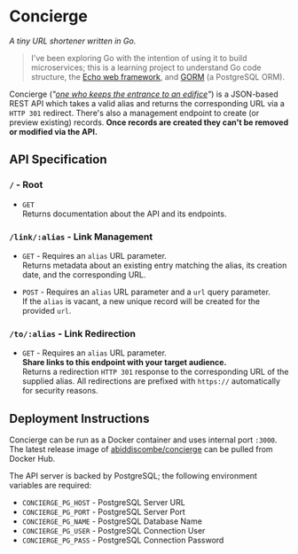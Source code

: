 # Concierge

_A tiny URL shortener written in Go._

> I've been exploring Go with the intention of using it to build microservices; this is a learning project to understand Go code structure, the [Echo web framework](https://echo.labstack.com/), and [GORM](https://gorm.io) (a PostgreSQL ORM).

Concierge (_"[one who keeps the entrance to an edifice](https://www.wordnik.com/words/concierge)"_) is a JSON-based REST API which takes a valid alias and returns the corresponding URL via a `HTTP 301` redirect. There's also a management endpoint to create (or preview existing) records. **Once records are created they can't be removed or modified via the API.**

## API Specification

### `/` - Root

- `GET` \
Returns documentation about the API and its endpoints.

### `/link/:alias` - Link Management

- `GET` - Requires an `alias` URL parameter. \
Returns metadata about an existing entry matching the alias, its creation date, and the corresponding URL.

- `POST` - Requires an `alias` URL parameter and a `url` query parameter. \
If the `alias` is vacant, a new unique record will be created for the provided `url`.

### `/to/:alias` - Link Redirection

- `GET` - Requires an `alias` URL parameter. \
**Share links to this endpoint with your target audience.** \
Returns a redirection `HTTP 301` response to the corresponding URL of the supplied alias. All redirections are prefixed with `https://` automatically for security reasons.

## Deployment Instructions

Concierge can be run as a Docker container and uses internal port `:3000`. \
The latest release image of [abiddiscombe/concierge](https://hub.docker.com/repository/docker/abiddiscombe/concierge/general) can be pulled from Docker Hub.

The API server is backed by PostgreSQL; the following environment variables are required:

- `CONCIERGE_PG_HOST` - PostgreSQL Server URL
- `CONCIERGE_PG_PORT` - PostgreSQL Server Port
- `CONCIERGE_PG_NAME` - PostgreSQL Database Name
- `CONCIERGE_PG_USER` - PostgreSQL Connection User
- `CONCIERGE_PG_PASS` - PostgreSQL Connection Password
